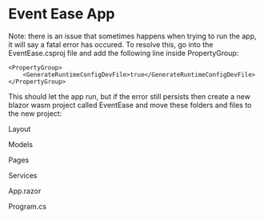 # Event Ease App

Note: there is an issue that sometimes happens when trying to run the app, it will say a fatal error has occured.
To resolve this, go into the EventEase.csproj file and add the following line inside PropertyGroup:

```
<PropertyGroup>
    <GenerateRuntimeConfigDevFile>true</GenerateRuntimeConfigDevFile>
</PropertyGroup>
```

This should let the app run, but if the error still persists then create a new blazor wasm project called EventEase and move these folders and files to the new project:

Layout

Models

Pages

Services

App.razor

Program.cs